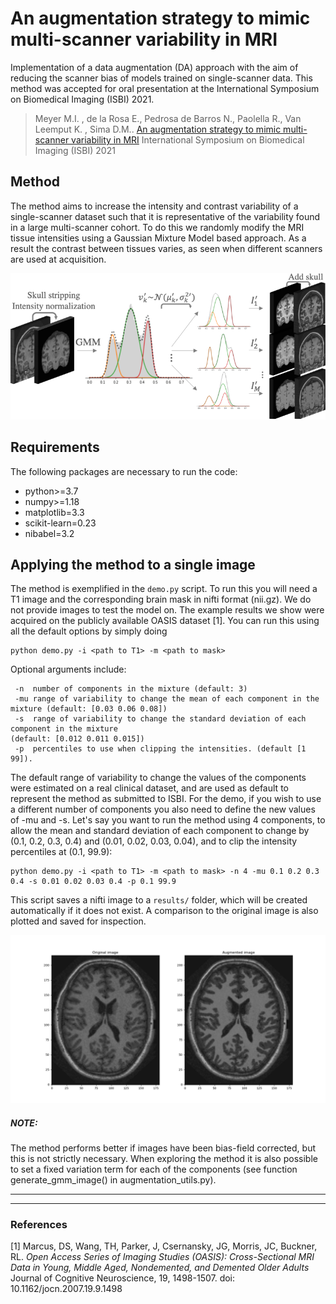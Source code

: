# An augmentation strategy to mimic multi-scanner variability in MRI

Implementation of a data augmentation (DA) approach with the aim of reducing the scanner bias of models trained on 
single-scanner data. This method was accepted for oral presentation at the International Symposium on Biomedical Imaging (ISBI) 2021. 

> Meyer M.I. , de la Rosa E., Pedrosa de Barros N., Paolella R., Van Leemput K. , Sima D.M.. 
> [An augmentation strategy to mimic multi-scanner variability in MRI](https://arxiv.org/abs/2103.12595)
> International Symposium on Biomedical Imaging (ISBI) 2021


Method
------------
The method aims to increase the intensity and contrast variability of a single-scanner dataset such that it is representative of the variability found in a large multi-scanner cohort. To do this we randomly modify the MRI tissue intensities using a Gaussian Mixture Model based approach. As a result the contrast between tissues varies, as seen when different scanners are used at acquisition.

![](images/diagram_gmm.png)

Requirements 
------------
The following packages are necessary to run the code:
- python>=3.7
- numpy>=1.18
- matplotlib=3.3
- scikit-learn=0.23
- nibabel=3.2

Applying the method to a single image
------------------------
The method is exemplified in the `demo.py` script. To run this you will need a T1 image and the corresponding brain
 mask in nifti format (nii.gz). 
 We do not provide images to test the model on. The example results we show were
  acquired on the publicly available OASIS dataset [1].
 You can run this using all the default options by simply doing  

```
python demo.py -i <path to T1> -m <path to mask>
```
Optional arguments include:
```
 -n  number of components in the mixture (default: 3)
 -mu range of variability to change the mean of each component in the mixture (default: [0.03 0.06 0.08])
 -s  range of variability to change the standard deviation of each component in the mixture 
(default: [0.012 0.011 0.015])
 -p  percentiles to use when clipping the intensities. (default [1 99]).

```
The default range of variability to change the values of the components were estimated on a real clinical dataset, and are used as default to represent the method as submitted to ISBI. For the demo, if you wish to use a different number of components you also need to define the new values of -mu and -s.
Let's say you want to run the method using 4 components, to allow the mean and standard deviation of each component
 to change by (0.1, 0.2, 0.3, 0.4) and (0.01, 0.02, 0.03, 0.04), and to clip the intensity percentiles at (0.1, 99.9):


```
python demo.py -i <path to T1> -m <path to mask> -n 4 -mu 0.1 0.2 0.3 0.4 -s 0.01 0.02 0.03 0.4 -p 0.1 99.9
```

This script saves a nifti image to a `results/` folder, which will be created automatically if it does not exist.
A comparison to the original image is also plotted and saved for inspection.

![](images/augmented.png)

##### NOTE:

The method performs better if images have been bias-field corrected, but this is not strictly necessary.
When exploring the method it is also possible to set a fixed variation term for each of the components (see 
function generate_gmm_image() in augmentation_utils.py).




---------------------------------- 

 
--------
    
### References
[1]  Marcus, DS, Wang, TH, Parker, J, Csernansky, JG, Morris, JC, Buckner, RL. 
*Open Access Series of Imaging Studies (OASIS): Cross-Sectional MRI Data in Young, Middle Aged, Nondemented, and Demented Older Adults*
Journal of Cognitive Neuroscience, 19, 1498-1507. doi: 10.1162/jocn.2007.19.9.1498
